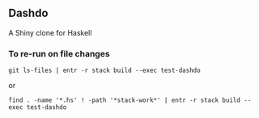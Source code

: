 ## Dashdo

A Shiny clone for Haskell

### To re-run on file changes

`git ls-files | entr -r stack build --exec test-dashdo`

or

`find . -name '*.hs' ! -path '*stack-work*' | entr -r stack build --exec test-dashdo`